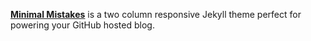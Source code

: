 **[Minimal Mistakes](http://mmistakes.github.io/minimal-mistakes)** is a two column responsive Jekyll theme perfect for powering your GitHub hosted blog.
